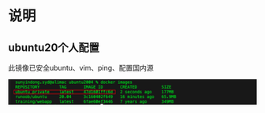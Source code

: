 # 说明



## ubuntu20个人配置

此镜像已安全ubuntu、vim、ping、配置国内源

![1652789476614.png](image/readme/1652789476614.png)
